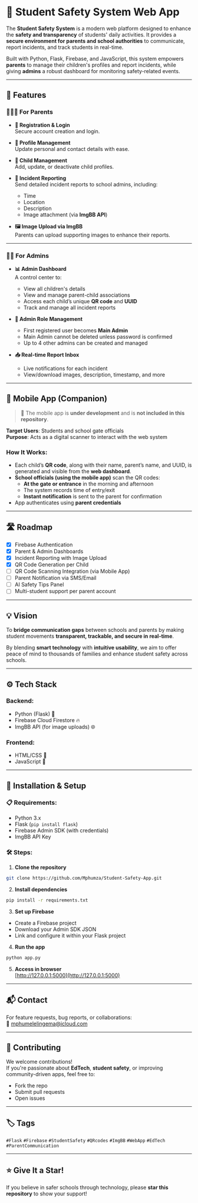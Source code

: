 # 🚸 Student Safety System Web App

The **Student Safety System** is a modern web platform designed to enhance the **safety and transparency** of students' daily activities. It provides a **secure environment for parents and school authorities** to communicate, report incidents, and track students in real-time.

Built with Python, Flask, Firebase, and JavaScript, this system empowers **parents** to manage their children's profiles and report incidents, while giving **admins** a robust dashboard for monitoring safety-related events.

---

## 🌟 Features

### 👩‍👧‍👦 For Parents

- **🔐 Registration & Login**  
  Secure account creation and login.

- **📝 Profile Management**  
  Update personal and contact details with ease.

- **👶 Child Management**  
  Add, update, or deactivate child profiles.

- **📸 Incident Reporting**  
  Send detailed incident reports to school admins, including:
  - Time
  - Location
  - Description
  - Image attachment (via **ImgBB API**)

- **🖼️ Image Upload via ImgBB**  
  Parents can upload supporting images to enhance their reports.

---

### 🧑‍🏫 For Admins

- **📊 Admin Dashboard**  
  A control center to:
  - View all children's details
  - View and manage parent-child associations
  - Access each child’s unique **QR code** and **UUID**
  - Track and manage all incident reports

- **👥 Admin Role Management**
  - First registered user becomes **Main Admin**
  - Main Admin cannot be deleted unless password is confirmed
  - Up to 4 other admins can be created and managed

- **📥 Real-time Report Inbox**
  - Live notifications for each incident
  - View/download images, description, timestamp, and more

---

## 📱 Mobile App (Companion)

> 🚧 The mobile app is **under development** and is **not included in this repository**.

**Target Users**: Students and school gate officials  
**Purpose**: Acts as a digital scanner to interact with the web system

### How It Works:

- Each child’s **QR code**, along with their name, parent’s name, and UUID, is generated and visible from the **web dashboard**.
- **School officials (using the mobile app)** scan the QR codes:
  - **At the gate or entrance** in the morning and afternoon
  - The system records time of entry/exit
  - **Instant notification** is sent to the parent for confirmation
- App authenticates using **parent credentials**

---

## 🛣️ Roadmap

- [x] Firebase Authentication  
- [x] Parent & Admin Dashboards  
- [x] Incident Reporting with Image Upload  
- [x] QR Code Generation per Child  
- [ ] QR Code Scanning Integration (via Mobile App)  
- [ ] Parent Notification via SMS/Email  
- [ ] AI Safety Tips Panel  
- [ ] Multi-student support per parent account  

---

## 💡 Vision

To **bridge communication gaps** between schools and parents by making student movements **transparent, trackable, and secure in real-time**.

By blending **smart technology** with **intuitive usability**, we aim to offer peace of mind to thousands of families and enhance student safety across schools.

---

## ⚙️ Tech Stack

### Backend:
- Python (Flask) 🐍  
- Firebase Cloud Firestore 🔥  
- ImgBB API (for image uploads) 🌐  

### Frontend:
- HTML/CSS 🎨  
- JavaScript 📱  

---

## 🔧 Installation & Setup

### 📋 Requirements:
- Python 3.x  
- Flask (`pip install flask`)  
- Firebase Admin SDK (with credentials)  
- ImgBB API Key  

### 🛠️ Steps:

1. **Clone the repository**  
```bash
git clone https://github.com/Mphumza/Student-Safety-App.git
```

2. **Install dependencies**  
```bash
pip install -r requirements.txt
```

3. **Set up Firebase**
- Create a Firebase project  
- Download your Admin SDK JSON  
- Link and configure it within your Flask project  

4. **Run the app**  
```bash
python app.py
```

5. **Access in browser**  
[http://127.0.0.1:5000](http://127.0.0.1:5000)

---

## 📬 Contact

For feature requests, bug reports, or collaborations:  
📧 mphumelelingema@icloud.com

---

## 🤝 Contributing

We welcome contributions!  
If you're passionate about **EdTech**, **student safety**, or improving community-driven apps, feel free to:

- Fork the repo  
- Submit pull requests  
- Open issues  

---

## 🏷️ Tags

`#Flask` `#Firebase` `#StudentSafety` `#QRcodes` `#ImgBB` `#WebApp` `#EdTech` `#ParentCommunication`

---

## ⭐ Give It a Star!

If you believe in safer schools through technology, please **star this repository** to show your support!

